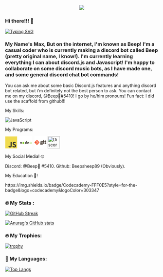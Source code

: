 <div id="header" align="center">
  <img src="https://th.bing.com/th/id/R.56ba604191621768d7ef57f71ed07118?rik=dSAu%2bULhMUe1lA&riu=http%3a%2f%2fpa1.narvii.com%2f6081%2f11d309bbb7df7cfc2a378e4a3275ca9c81aa8fe6_00.gif&ehk=hsEfWE6lxIz6%2byfc2%2f%2bd%2bnwccOPn06PGDw2%2bxgvWW0E%3d&risl=&pid=ImgRaw&r=0" width="100"/>
</div>

### Hi there!!! 👋

<div id="header" align="centre">

[![Typing SVG](https://readme-typing-svg.herokuapp.com?lines=Beepsheep89;Javascript+Coder;Massive+Yoshi+Enthusiast;Atom+Vs.+VSC%3F%3F%3F)](https://git.io/typing-svg)

</div>


<!--
**Beepsheep89/Beepsheep89** is a ✨ _special_ ✨ repository because its `README.md` (this file) appears on your GitHub profile.

Here are some ideas to get you started:

- 🔭 I’m currently working on ...
- 🌱 I’m currently learning ...
- 👯 I’m looking to collaborate on ...
- 🤔 I’m looking for help with ...
- 💬 Ask me about ...
- 📫 How to reach me: ...
- 😄 Pronouns: ...
- ⚡ Fun fact: ...
-->

### My Name's Max, But on the internet, I'm known as Beep! I'm a casual coder who is currently making a discord bot called Beep (pretty original name, I know!). I'm currently learning everything I can about discord.js and Javascript! I'm happy to collaborate on some discord music bots, as I have made one, and some general discord chat bot commands!
You can ask me about some basic Discord.js features and anything discord bot related, but i'm definitely not the best person to ask. You can contact me on my discord, @Beep:hippopotamus:#5410! I go by he/him pronouns!
Fun fact: I did use the scaffold from github!!!
<div>
My Skills:
<div>

![JavaScript](https://img.shields.io/badge/javascript-%23323330.svg?style=for-the-badge&logo=javascript&logoColor=%23F7DF1E)


My Programs:
<div align= "centre">
<div>
  <img src="https://github.com/devicons/devicon/blob/master/icons/javascript/javascript-original.svg" title="JavaScript" alt="JavaScript" width="40" height="40"/>&nbsp;
  <img src="https://github.com/devicons/devicon/blob/master/icons/nodejs/nodejs-original-wordmark.svg" title="NodeJS" alt="NodeJS" width="40" height="40"/>&nbsp;
  <img src="https://github.com/devicons/devicon/blob/master/icons/git/git-original-wordmark.svg" title="Git" **alt="Git" width="40" height="40"/>
  <img src="https://discord.js.org/static/djs_logo.png" title="Discord.js" **alt"Discord.js" width="40" height="40"/>
</div>

My Social Media! 🤓

Discord: @Beep:hippopotamus: #5410.
Github: Beepsheep89 (Obviously).

My Education :book:!
<div align ="centre">
https://img.shields.io/badge/Codecademy-FFF0E5?style=for-the-badge&logo=codecademy&logoColor=303347
</div>

### :fire: My Stats :

[![GitHub Streak](http://github-readme-streak-stats.herokuapp.com?user=Beepsheep89&theme=dark&background=000000)](https://git.io/streak-stats)

[![Anurag's GitHub stats](https://github-readme-stats.vercel.app/api?username=Beepsheep89)](https://github.com/anuraghazra/github-readme-stats)

### :fire: My Trophies:

[![trophy](https://github-profile-trophy.vercel.app/?username=Beepsheep89&theme=onedark)](https://github.com/ryo-ma/github-profile-trophy)
  
  
### :hippopotamus: My Languages:
  <div align= "centre">

[![Top Langs](https://github-readme-stats.vercel.app/api/top-langs/?username=Beepsheep89&layout=compact)](https://github.com/anuraghazra/github-readme-stats)
    
  </div>

